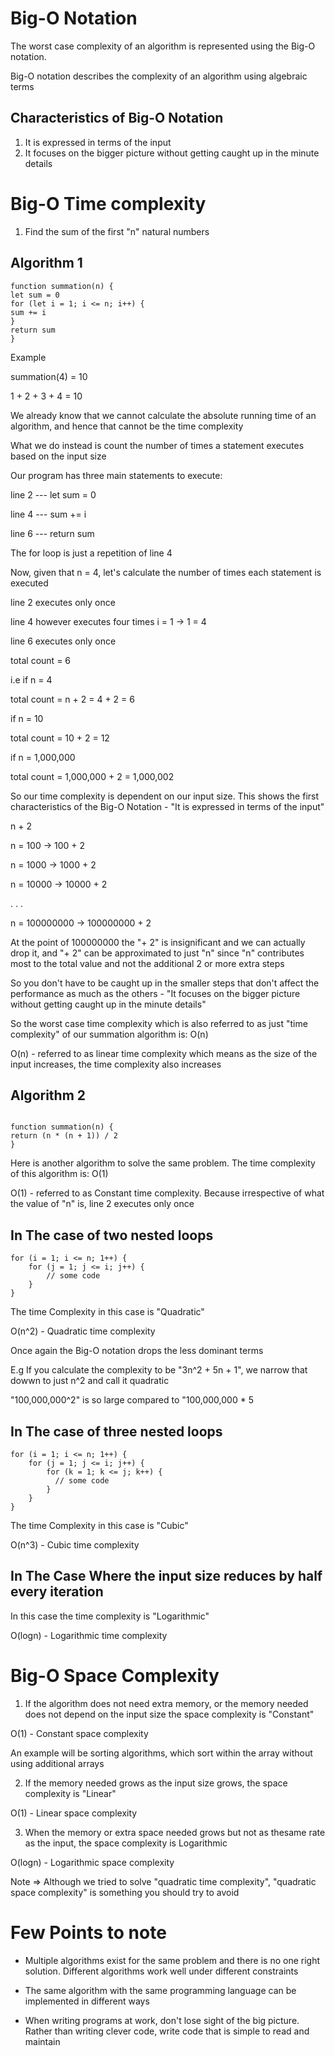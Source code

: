 # Big-O Notation

The worst case complexity of an algorithm is represented using the Big-O notation.

Big-O notation describes the complexity of an algorithm using algebraic terms

## Characteristics of Big-O Notation

1. It is expressed in terms of the input
2. It focuses on the bigger picture without getting caught up in the minute details

# Big-O Time complexity

1. Find the sum of the first "n" natural numbers

## Algorithm 1

```
function summation(n) {
let sum = 0
for (let i = 1; i <= n; i++) {
sum += i
}
return sum
}
```

Example

summation(4) = 10

1 + 2 + 3 + 4 = 10

We already know that we cannot calculate the absolute running time of an algorithm, and hence that cannot be the time complexity

What we do instead is count the number of times a statement executes based on the input size

Our program has three main statements to execute:

line 2 --- let sum = 0

line 4 --- sum += i

line 6 --- return sum

The for loop is just a repetition of line 4

Now, given that n = 4, let's calculate the number of times each statement is executed

line 2 executes only once

line 4 however executes four times i = 1 -> 1 = 4

line 6 executes only once

total count = 6

i.e if n = 4

total count = n + 2 = 4 + 2 = 6

if n = 10

total count = 10 + 2 = 12

if n = 1,000,000

total count = 1,000,000 + 2 = 1,000,002

So our time complexity is dependent on our input size. This shows the first characteristics of the Big-O Notation - "It is expressed in terms of the input"

n + 2

n = 100 -> 100 + 2

n = 1000 -> 1000 + 2

n = 10000 -> 10000 + 2

.
.
.

n = 100000000 -> 100000000 + 2

At the point of 100000000 the "+ 2" is insignificant and we can actually drop it, and "+ 2" can be approximated to just "n" since "n" contributes most to the total value and not the additional 2 or more extra steps

So you don't have to be caught up in the smaller steps that don't affect the performance as much as the others - "It focuses on the bigger picture without getting caught up in the minute details"

So the worst case time complexity which is also referred to as just "time complexity" of our summation algorithm is: O(n)

O(n) - referred to as linear time complexity which means as the size of the input increases, the time complexity also increases

## Algorithm 2

```

function summation(n) {
return (n * (n + 1)) / 2
}

```

Here is another algorithm to solve the same problem. The time complexity of this algorithm is: O(1)

O(1) - referred to as Constant time complexity. Because irrespective of what the value of "n" is, line 2 executes only once

## In The case of two nested loops

```
for (i = 1; i <= n; 1++) {
    for (j = 1; j <= i; j++) {
        // some code
    }
}
```

The time Complexity in this case is "Quadratic"

O(n^2) - Quadratic time complexity

Once again the Big-O notation drops the less dominant terms

E.g If you calculate the complexity to be "3n^2 + 5n + 1", we narrow that dowwn to just n^2 and call it quadratic

"100,000,000^2" is so large compared to "100,000,000 \* 5

## In The case of three nested loops

```
for (i = 1; i <= n; 1++) {
    for (j = 1; j <= i; j++) {
        for (k = 1; k <= j; k++) {
          // some code
        }
    }
}
```

The time Complexity in this case is "Cubic"

O(n^3) - Cubic time complexity

## In The Case Where the input size reduces by half every iteration

In this case the time complexity is "Logarithmic"

O(logn) - Logarithmic time complexity

# Big-O Space Complexity

1. If the algorithm does not need extra memory, or the memory needed does not depend on the input size the space complexity is "Constant"

O(1) - Constant space complexity

An example will be sorting algorithms, which sort within the array without using additional arrays

2. If the memory needed grows as the input size grows, the space complexity is "Linear"

O(1) - Linear space complexity

3. When the memory or extra space needed grows but not as thesame rate as the input, the space complexity is Logarithmic

O(logn) - Logarithmic space complexity

Note => Although we tried to solve "quadratic time complexity", "quadratic space complexity" is something you should try to avoid

# Few Points to note

- Multiple algorithms exist for the same problem and there is no one right solution. Different algorithms work well under different constraints

- The same algorithm with the same programming language can be implemented in different ways

- When writing programs at work, don't lose sight of the big picture. Rather than writing clever code, write code that is simple to read and maintain
